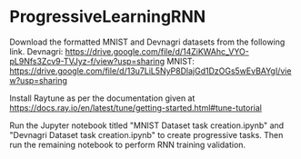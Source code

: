 # ProgressiveLearningRNN

Download the formatted MNIST and Devnagri datasets from the following link. 
Devnagri: https://drive.google.com/file/d/14ZiKWAhc_VYO-pL9Nfs3Zcv9-TVJyz-f/view?usp=sharing 
MNIST: https://drive.google.com/file/d/13u7LiL5NyP8DlajGd1DzOGs5wEvBAYgI/view?usp=sharing  

Install Raytune as per the documentation given at https://docs.ray.io/en/latest/tune/getting-started.html#tune-tutorial 

Run the Jupyter notebook titled "MNIST Dataset task creation.ipynb" and "Devnagri Dataset task creation.ipynb" to create progressive tasks. Then run the remaining notebook to perform RNN training validation. 
